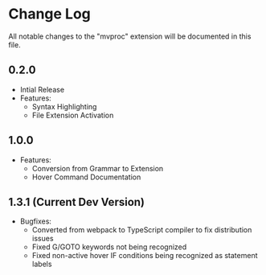 # Change Log

All notable changes to the "mvproc" extension will be documented in this file.

## 0.2.0
* Intial Release
* Features:
    * Syntax Highlighting
    * File Extension Activation

## 1.0.0
* Features:
    * Conversion from Grammar to Extension
    * Hover Command Documentation

## 1.3.1 (Current Dev Version)
* Bugfixes:
    * Converted from webpack to TypeScript compiler to fix distribution issues
    * Fixed G/GOTO keywords not being recognized
    * Fixed non-active hover IF conditions being recognized as statement labels